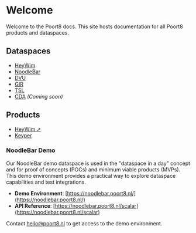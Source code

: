 # Welcome

Welcome to the Poort8 docs. This site hosts documentation for all Poort8 products and dataspaces.

## Dataspaces
- [HeyWim](/heywim/)
- [NoodleBar](/noodlebar/)
- [DVU](/DVU/)
- [GIR](/GIR/)
- [TSL](/TSL/)
- [CDA](/CDA/) *(Coming soon)*

## Products
- [HeyWim ➚](https://www.heywim.nl/)
- [Keyper](/keyper/)

### NoodleBar Demo

Our NoodleBar demo dataspace is used in the "dataspace in a day" concept and for proof of concepts (POCs) and minimum viable products (MVPs). This demo environment provides a practical way to explore dataspace capabilities and test integrations.

- **Demo Environment**: [https://noodlebar.poort8.nl/](https://noodlebar.poort8.nl/)
- **API Reference**: [https://noodlebar.poort8.nl/scalar](https://noodlebar.poort8.nl/scalar)

Contact [hello@poort8.nl](mailto:hello@poort8.nl) to get access to the demo environment.

